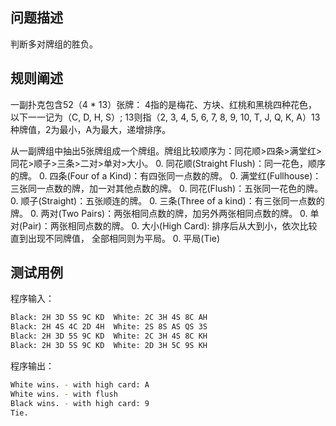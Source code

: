 ## 问题描述

判断多对牌组的胜负。

## 规则阐述

一副扑克包含52（4 * 13）张牌： 4指的是梅花、方块、红桃和黑桃四种花色，以下一一记为（C, D, H, S）; 13则指（2, 3, 4, 5, 6, 7, 8, 9, 10, T, J, Q, K, A）13种牌值，2为最小，A为最大，递增排序。

从一副牌组中抽出5张牌组成一个牌组。牌组比较顺序为：同花顺>四条>满堂红>同花>顺子>三条>二对>单对>大小。
0. 同花顺(Straight Flush)：同一花色，顺序的牌。
0. 四条(Four of a Kind)：有四张同一点数的牌。
0. 满堂红(Fullhouse)：三张同一点数的牌，加一对其他点数的牌。
0. 同花(Flush)：五张同一花色的牌。
0. 顺子(Straight)：五张顺连的牌。
0. 三条(Three of a kind)：有三张同一点数的牌。
0. 两对(Two Pairs)：两张相同点数的牌，加另外两张相同点数的牌。
0. 单对(Pair)：两张相同点数的牌。
0. 大小(High Card): 排序后从大到小，依次比较直到出现不同牌值， 全部相同则为平局。
0. 平局(Tie)

## 测试用例

程序输入：
```sh
Black: 2H 3D 5S 9C KD  White: 2C 3H 4S 8C AH
Black: 2H 4S 4C 2D 4H  White: 2S 8S AS QS 3S
Black: 2H 3D 5S 9C KD  White: 2C 3H 4S 8C KH
Black: 2H 3D 5S 9C KD  White: 2D 3H 5C 9S KH
```

程序输出：
```sh
White wins. - with high card: A
White wins. - with flush
Black wins. - with high card: 9
Tie.
```
